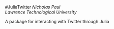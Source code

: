#JuliaTwitter
*Nicholas Paul*  
*Lawrence Technological University*  

A package for interacting with Twitter through Julia
